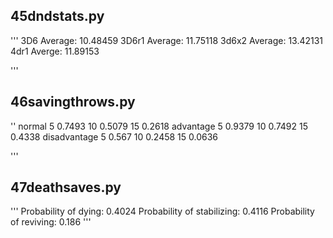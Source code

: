 ## 45dndstats.py ##
'''
3D6 Average: 10.48459
3D6r1 Average: 11.75118
3d6x2 Average: 13.42131
4dr1 Averge: 11.89153

'''

## 46savingthrows.py ##
'' 
normal
5	0.7493
10	0.5079
15	0.2618
advantage
5	0.9379
10	0.7492
15	0.4338
disadvantage
5	0.567
10	0.2458
15	0.0636

'''

## 47deathsaves.py ##
'''
Probability of dying: 0.4024
Probability of stabilizing: 0.4116
Probability of reviving: 0.186
'''